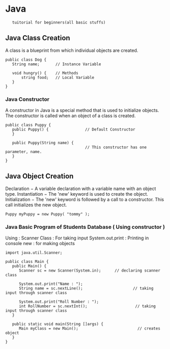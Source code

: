 # Java
       tuitorial for beginners(all basic stuffs)
       
## Java Class Creation
A class is a blueprint from which individual objects are created.
```
public class Dog {
   String name;       // Instance Variable

   void hungry() {    // Methods
       string food;   // Local Variable
   }
}
```

### Java Constructor
A constructor in Java is a special method that is used to initialize objects. The constructor is called when an object of a class is created. 
```
public class Puppy {
   public Puppy() {                // Default Constructor
   }

   public Puppy(String name) {
                                   // This constructor has one parameter, name.
   }
}
```

## Java Object Creation
Declaration − A variable declaration with a variable name with an object type.
Instantiation − The 'new' keyword is used to create the object.
Initialization − The 'new' keyword is followed by a call to a constructor. This call initializes the new object.
```
Puppy myPuppy = new Puppy( "tommy" );
```
### Java Basic Program of Students Database ( Using constructor )
Using :
      Scanner Class : For taking input
      System.out.print : Printing in console
      new : for making objects
       
```
import java.util.Scanner;

public class Main {
   public Main() {
      Scanner sc = new Scanner(System.in);		// declaring scanner class
      
      System.out.print("Name : ");
      String name = sc.nextLine();                      // taking input through scanner class
      
      System.out.print("Roll Number : ");
      int RollNumber = sc.nextInt();                     // taking input through scanner class
   }

   public static void main(String []args) {
      Main myClass = new Main();                          // creates object 
   }
}
```

















